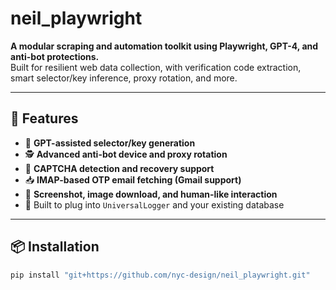 # neil_playwright

**A modular scraping and automation toolkit using Playwright, GPT-4, and anti-bot protections.**  
Built for resilient web data collection, with verification code extraction, smart selector/key inference, proxy rotation, and more.

---

## 🚀 Features

- 🧠 **GPT-assisted selector/key generation**
- 🕵️ **Advanced anti-bot device and proxy rotation**
- 🧩 **CAPTCHA detection and recovery support**
- 📥 **IMAP-based OTP email fetching (Gmail support)**
- 📸 **Screenshot, image download, and human-like interaction**
- 🔌 Built to plug into `UniversalLogger` and your existing database

---

## 📦 Installation

```bash
pip install "git+https://github.com/nyc-design/neil_playwright.git"
